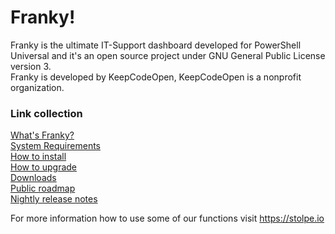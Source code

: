 # Franky!
Franky is the ultimate IT-Support dashboard developed for PowerShell Universal and it's an open source project under GNU General Public License version 3.  
Franky is developed by KeepCodeOpen, KeepCodeOpen is a nonprofit organization.  

### Link collection
[What's Franky?](https://stolpe.io/whats-franky/)  
[System Requirements](https://stolpe.io/system-requirements/)  
[How to install](https://stolpe.io/franky-installation-instructions/)  
[How to upgrade](https://www.keepcodeopen.com/how-to-upgrade-franky/)  
[Downloads](https://stolpe.io/franky-download/)  
[Public roadmap](https://stolpe.io/franky-roadmap/)  
[Nightly release notes](https://stolpe.io/franky-nightly-release-notes/)  
  
For more information how to use some of our functions visit <https://stolpe.io>  